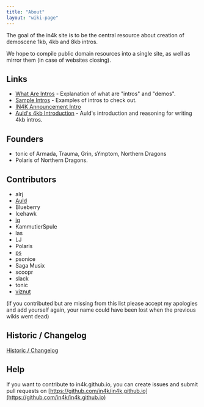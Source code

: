 ```yaml
---
title: "About"
layout: "wiki-page"
---
```


The goal of the in4k site is to be the central resource about creation of demoscene 1kb, 4kb and 8kb intros.

We hope to compile public domain resources into a single site, as well as mirror them (in case of websites closing).

## Links

* [What Are Intros](what-are-intros) - Explanation of what are "intros" and "demos".
* [Sample Intros](sample-intros) - Examples of intros to check out.
* [IN4K Announcement Intro](http://www.pouet.net/prod.php?which=19068)
* [Auld's 4kb Introduction](aulds-4kb-introduction) - Auld's introduction and reasoning for writing 4kb intros.

## Founders

* tonic of Armada, Trauma, Grin, sYmptom, Northern Dragons
* Polaris of Northern Dragons.

## Contributors

* alrj
* [Auld](http://sizecoding.blogspot.com/)
* Blueberry
* Icehawk
* [iq](http://www.iquilezles.org/)
* KammutierSpule
* las
* LJ
* Polaris
* [ps](http://tpolm.org/~ps)
* psonice
* Saga Musix
* scoopr
* slack
* tonic
* [viznut](http://countercomplex.blogspot.fi/)

(if you contributed but are missing from this list please accept my apologies and add yourself again, your name could have been lost when the previous wikis went dead)

## Historic / Changelog 

[Historic / Changelog](historic)

## Help

If you want to contribute to in4k.github.io, you can create issues and submit pull requests on [https://github.com/in4k/in4k.github.io](https://github.com/in4k/in4k.github.io)
